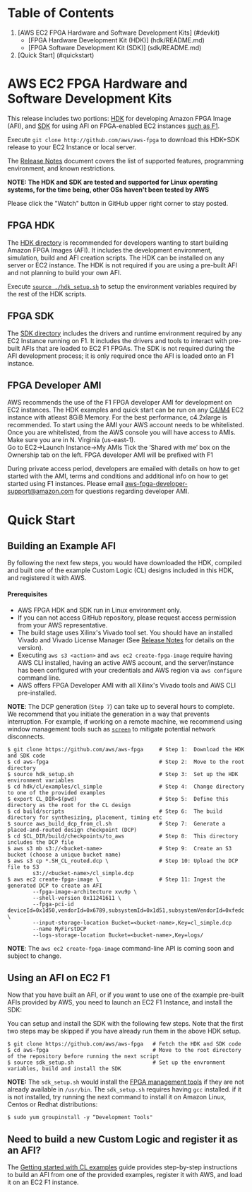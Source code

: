 <span style="display: inline-block;">

# Table of Contents

1. [AWS EC2 FPGA Hardware and Software Development Kits] (#devkit)
    - [FPGA Hardware Development Kit (HDK)] (hdk/README.md)
    - [FPGA Software Development Kit (SDK)] (sdk/README.md)
2. [Quick Start] (#quickstart)

# AWS EC2 FPGA Hardware and Software Development Kits <a name="devkit"></a>

This release includes two portions: [HDK](./hdk) for developing Amazon FPGA Image (AFI),  and [SDK](./sdk) for using AFI on FPGA-enabled EC2 instances [such as F1](https://aws.amazon.com/ec2/instance-types/f1/).

Execute `git clone http://github.com/aws/aws-fpga` to download this HDK+SDK release to your EC2 Instance or local server.

The [Release Notes](./RELEASE_NOTES.md) document covers the list of supported features, programming environment, and known restrictions.

**NOTE: The HDK and SDK are tested and supported for Linux operating systems, for the time being, other OSs haven't been tested by AWS**

Please click the "Watch" button in GitHub upper right corner to stay posted.

## FPGA HDK

The [HDK directory](./hdk) is recommended for developers wanting to start building Amazon FPGA Images (AFI). It includes the development environment, simulation, build and AFI creation scripts.  The HDK can be installed on any server or EC2 instance. The HDK is not required if you are using a pre-built AFI and not planning to build your own AFI.

Execute [`source ./hdk_setup.sh`](./hdk_setup.sh) to setup the environment variables required by the rest of the HDK scripts.

## FPGA SDK

The [SDK directory](./sdk) includes the drivers and runtime environment required by any EC2 Instance running on F1. It includes the drivers and tools to interact with pre-built AFIs that are loaded to EC2 F1 FPGAs. The SDK is not required during the AFI development process; it is only required once the AFI is loaded onto an F1 instance.

## FPGA Developer AMI

AWS recommends the use of the F1 FPGA developer AMI for development on EC2 instances.  The HDK examples and quick start can be run on any [C4/M4](https://aws.amazon.com/ec2/instance-types/) EC2 instance with atleast 8GiB Memory.  For the best performance, c4.2xlarge is recommended.  To start using the AMI your AWS account needs to be whitelisted.  Once you are whitelisted, from the AWS console you will have access to AMIs.  Make sure you are in N. Virginia (us-east-1).  
Go to EC2->Launch Instance->My AMIs
Tick the ‘Shared with me’ box on the Ownership tab on the left.
FPGA developer AMI will be prefixed with F1 

During private access period, developers are emailed with details on how to get started with the AMI, terms and conditions and additional info on how to get started using F1 instances.  Please email aws-fpga-developer-support@amazon.com for questions regarding developer AMI.  
 
# Quick Start <a name="quickstart"></a>

## Building an Example AFI

By following the next few steps, you would have downloaded the HDK, compiled and built one of the example Custom Logic (CL) designs included in this HDK, and registered it with AWS.  

#### Prerequisites
* AWS FPGA HDK and SDK run in Linux environment only.
* If you can not access GitHub repository, please request access permission from your AWS representative.
* The build stage uses Xilinx's Vivado tool set. You should have an installed Vivado and Vivado License Manager (See [Release Notes](./RELEASE_NOTES.md) for details on the version).
* Executing `aws s3 <action>` and `aws ec2 create-fpga-image` require having AWS CLI installed, having an active AWS account, and the server/instance has been configured with your credentials and AWS region via `aws configure` command line.
* AWS offers FPGA Developer AMI with all Xilinx's Vivado tools and AWS CLI pre-installed.

**NOTE**: The DCP generation (`Step 7`) can take up to several hours to complete. 
We recommend that you initiate the generation in a way that prevents interruption. 
For example, if working on a remote machine, we recommend using window management tools such as [`screen`](https://www.gnu.org/software/screen/manual/screen.html) to mitigate potential network disconnects.  

```
$ git clone https://github.com/aws/aws-fpga     # Step 1:  Download the HDK and SDK code
$ cd aws-fpga                                   # Step 2:  Move to the root directory
$ source hdk_setup.sh                           # Step 3:  Set up the HDK environment variables
$ cd hdk/cl/examples/cl_simple                  # Step 4:  Change directory to one of the provided examples
$ export CL_DIR=$(pwd)                          # Step 5:  Define this directory as the root for the CL design
$ cd build/scripts                              # Step 6:  The build directory for synthesizing, placement, timing etc
$ source aws_build_dcp_from_cl.sh               # Step 7:  Generate a placed-and-routed design checkpoint (DCP)
$ cd $CL_DIR/build/checkpoints/to_aws           # Step 8:  This directory includes the DCP file
$ aws s3 mb s3://<bucket-name>                  # Step 9:  Create an S3 bucket (choose a unique bucket name)
$ aws s3 cp *.SH_CL_routed.dcp \                # Step 10: Upload the DCP file to S3
        s3://<bucket-name>/cl_simple.dcp
$ aws ec2 create-fpga-image \                   # Step 11: Ingest the generated DCP to create an AFI  
        --fpga-image-architecture xvu9p \
        --shell-version 0x11241611 \
        --fpga-pci-id deviceId=0x1d50,vendorId=0x6789,subsystemId=0x1d51,subsystemVendorId=0xfedc \
        --input-storage-location Bucket=<bucket-name>,Key=cl_simple.dcp
        --name MyFirstDCP
        --logs-storage-location Bucket=<bucket-name>,Key=logs/
```

**NOTE**: The `aws ec2 create-fpga-image` command-line API is coming soon and subject to change.

## Using an AFI on EC2 F1

Now that you have built an AFI, or if you want to use one of the example pre-built AFIs provided by AWS, you need to launch an EC2 F1 Instance, and install the SDK:

You can setup and install the SDK with the following few steps.  Note that the first two steps may be skipped if you have already run them in the above HDK setup.

```
$ git clone https://github.com/aws/aws-fpga   # Fetch the HDK and SDK code
$ cd aws-fpga                                 # Move to the root directory of the repository before running the next script
$ source sdk_setup.sh                         # Set up the envronment variables, build and install the SDK
```

**NOTE:** The `sdk_setup.sh` would install the [FPGA management tools](./sdk/management/fpga_image_tools/README.md) if they are not already available in `/usr/bin`. The `sdk_setup.sh` requires having `gcc` installed.  if it is not installed, try running the next command to install it on Amazon Linux, Centos or Redhat distributions:

```
$ sudo yum groupinstall -y “Development Tools"
```

## Need to build a new Custom Logic and register it as an AFI?

The [Getting started with CL examples](./hdk/cl/examples/README.md) guide provides step-by-step instructions to build an AFI from one of the provided examples, register it with AWS, and load it on an EC2 F1 instance.

